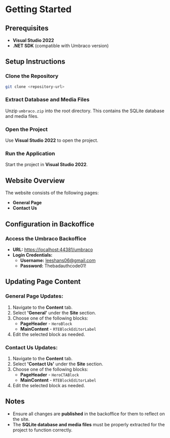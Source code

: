 # Getting Started

## Prerequisites

- **Visual Studio 2022**
- **.NET SDK** (compatible with Umbraco version)

## Setup Instructions

### Clone the Repository
```sh
git clone <repository-url>
```

### Extract Database and Media Files
Unzip `umbraco.zip` into the root directory. This contains the SQLite database and media files.

### Open the Project
Use **Visual Studio 2022** to open the project.

### Run the Application
Start the project in **Visual Studio 2022**.

## Website Overview

The website consists of the following pages:
- **General Page**
- **Contact Us**

## Configuration in Backoffice

### Access the Umbraco Backoffice
- **URL:** [https://localhost:44381/umbraco](https://localhost:44381/umbraco)
- **Login Credentials:**
  - **Username:** leeshans06@gmail.com
  - **Password:** Thebadauthcode01!

## Updating Page Content

### General Page Updates:
1. Navigate to the **Content** tab.
2. Select **'General'** under the **Site** section.
3. Choose one of the following blocks:
   - **PageHeader** - `HeroBlock`
   - **MainContent** - `RTEBlockEditorLabel`
4. Edit the selected block as needed.

### Contact Us Updates:
1. Navigate to the **Content** tab.
2. Select **'Contact Us'** under the **Site** section.
3. Choose one of the following blocks:
   - **PageHeader** - `HeroCTABlock`
   - **MainContent** - `RTEBlockEditorLabel`
4. Edit the selected block as needed.

## Notes
- Ensure all changes are **published** in the backoffice for them to reflect on the site.
- The **SQLite database and media files** must be properly extracted for the project to function correctly.
